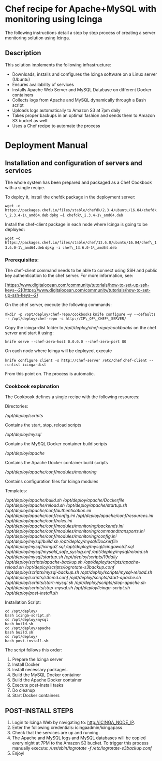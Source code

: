 # Chef recipe for Apache+MySQL with monitoring using Icinga

The following instructions detail a step by step process of creating a server monitoring solution using Icinga.

## Description

This solution implements the following infrastructure:

- Downloads, installs and configures the Icinga software on a Linux server (Ubuntu)
- Ensures availability of services
- Installs Apache Web Server and MySQL Database on different Docker containers
- Collects logs from Apache and MySQL dynamically through a Bash script
- Uploads logs automatically to Amazon S3 at 7pm daily
- Takes proper backups in an optimal fashion and sends them to Amazon S3 bucket as well
- Uses a Chef recipe to automate the process

# Deployment Manual

## Installation and configuration of servers and services

The whole system has been prepared and packaged as a Chef Cookbook with a single recipe.

To deploy it, install the chefdk package in the deployment server:

`wget -c https://packages.chef.io/files/stable/chefdk/2.3.4/ubuntu/16.04/chefdk\_2.3.4-1\_amd64.deb`
`dpkg –i chefdk\_2.3.4-1\_amd64.deb`

Install the chef-client package in each node where Icinga is going to be deployed:

`wget –c https://packages.chef.io/files/stable/chef/13.6.0/ubuntu/16.04/chef\_13.6.0-1\_amd64.deb`
`dpkg -i chef\_13.6.0-1\_amd64.deb`

### Prerequisites:

The chef-client command needs to be able to connect using SSH and public key authentication to the chef server. For more information, see:

[https://www.digitalocean.com/community/tutorials/how-to-set-up-ssh-keys--2](https://www.digitalocean.com/community/tutorials/how-to-set-up-ssh-keys--2)

On the chef server, execute the following commands:

`mkdir -p /opt/deploy/chef-repo/cookbooks`
`knife configure –y --defaults -r /opt/deploy/chef-repo -s http://IP\_OF\_CHEF\_SERVER/`

Copy the icinga-dist folder to */opt/deploy/chef-repo/cookbooks* on the chef server and start it using:

`knife serve --chef-zero-host 0.0.0.0 --chef-zero-port 80`

On each node where Icinga will be deployed, execute

`knife configure client -s http://chef-server /etc/chef`
`chef-client --runlist icinga-dist`

From this point on. The process is automatic.

### Cookbook explanation

The Cookbook defines a single recipe with the following resources:

Directories:

_/opt/deploy/scripts_

Contains the start, stop, reload scripts

_/opt/deploy/mysql_

Contains the MySQL Docker container build scripts

_/opt/deploy/apache_

Contains the Apache Docker container build scripts

_/opt/deploy/apache/conf/modules/monitoring_

Contains configuration files for Icinga modules

Templates:

_/opt/deploy/apache/build.sh_
_/opt/deploy/apache/Dockerfile_
_/opt/deploy/apache/reload.sh_
_/opt/deploy/apache/startup.sh_
_/opt/deploy/apache/conf/authentication.ini_
_/opt/deploy/apache/conf/config.ini_
_/opt/deploy/apache/conf/resources.ini_
_/opt/deploy/apache/conf/roles.ini_
_/opt/deploy/apache/conf/modules/monitoring/backends.ini_
_/opt/deploy/apache/conf/modules/monitoring/commandtransports.ini_
_/opt/deploy/apache/conf/modules/monitoring/config.ini_
_/opt/deploy/mysql/build.sh_
_/opt/deploy/mysql/Dockerfile_
_/opt/deploy/mysql/icinga2.sql_
_/opt/deploy/mysql/icingaweb2.sql_
_/opt/deploy/mysql/mysqld\_safe\_syslog.cnf_
_/opt/deploy/mysql/reload.sh_
_/opt/deploy/mysql/startup.sh_
_/opt/deploy/scripts/19daily_
_/opt/deploy/scripts/apache-backup.sh_
_/opt/deploy/scripts/apache-reload.sh_
_/opt/deploy/scripts/logrotate-s3backup.conf_
_/opt/deploy/scripts/mysql-backup.sh_
_/opt/deploy/scripts/mysql-reload.sh_
_/opt/deploy/scripts/s3cmd.conf_
_/opt/deploy/scripts/start-apache.sh_
_/opt/deploy/scripts/start-mysql.sh_
_/opt/deploy/scripts/stop-apache.sh_
_/opt/deploy/scripts/stop-mysql.sh_
_/opt/deploy/icinga-script.sh_
_/opt/deploy/post-install.sh_

Installation Script:

```
cd /opt/deploy/
bash icinga-script.sh
cd /opt/deploy/mysql
bash build.sh
cd /opt/deploy/apache
bash build.sh
cd /opt/deploy/
bash post-install.sh
```

The script follows this order:

1. Prepare the Icinga server
2. Install Docker
3. Install necessary packages.
4. Build the MySQL Docker container
5. Build the Apache Docker container
6. Execute post-install tasks
7. Do cleanup
8. Start Docker containers

## POST-INSTALL STEPS

1. Login to Icinga Web by navigating to: [http://ICINGA\_NODE\_IP](http://ICINGA_NODE_IP). 
2. Enter the following credentials: icingaadmin/icingapass
3. Check that the services are up and running.
4. The Apache and MySQL logs and MySQL databases will be copied every night at 7PM to the Amazon S3 bucket. To trigger this process manually execute: _/usr/sbin/logrotate -f /etc/logrotate-s3backup.conf_
5. Enjoy!

